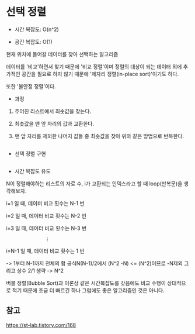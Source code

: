# 선택 정렬

- 시간 복잡도: O(n^2)

- 공간 복잡도: O(1)

현재 위치에 들어갈 데이터를 찾아 선택하는 알고리즘

데이터를 '비교'하면서 찾기 때문에 '비교 정렬'이며 정렬의 대상이 되는 데이터 외에 추가적인 공간을 필요로 하지 않기 때문에 '제자리 정렬(in-place sort)'이기도 하다.

또한 '불안정 정렬'이다.

- 과정

1. 주어진 리스트에서 최솟값을 찾는다.

2. 최솟값을 맨 앞 자리의 값과 교환한다.

3. 맨 앞 자리를 제외한 나머지 값들 중 최솟값을 찾아 위와 같은 방법으로 반복한다.

![]()

- 선택 정렬 구현

![]()

- 시간 복잡도 유도

N이 정렬해야하는 리스트의 자료 수, i가 교환되는 인덱스라고 할 때 loop(반복문)을 생각해보자.

 

i=1  일 때, 데이터 비교 횟수는 N-1 번

i=2 일 때, 데이터 비교 횟수는 N-2 번

i=3 일 때, 데이터 비교 횟수는 N-3 번

                   ⋮

i=N-1 일 때, 데이터 비교 횟수는 1 번

-> 1부터 N-1까지 전체의 합 공식N(N-1)/2에서 (N^2 -N) <= (N^2)이므로 -N제외 그리고 상수 2/1 생략 -> N^2

버블 정렬(Bubble Sort)과 이론상 같은 시간복잡도를 갖음에도 비교 수행이 상대적으로 적기 때문에 조금 더 빠르긴 하나 그럼에도 좋은 알고리즘인 것은 아니다.

## 참고

<https://st-lab.tistory.com/168>

